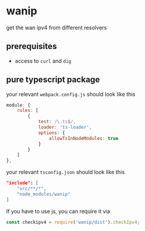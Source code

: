 # wanip
get the wan ipv4 from different resolvers

## prerequisites

* access to `curl` and `dig`


## pure typescript package

your relevant `webpack.config.js` should look like this
```javascript
module: {
    rules: [
        {
            test: /\.ts$/,
            loader: 'ts-loader',
            options: {
                allowTsInNodeModules: true
            }
        }
    ]
},
```
your relevant `tsconfig.json` should look like this
```json
"include": [
    "src/**/*",
    "node_modules/wanip"
]
```

If you have to use js, you can require it via
```js
const checkipv4 = require('wanip/dist').checkIpv4;
```
